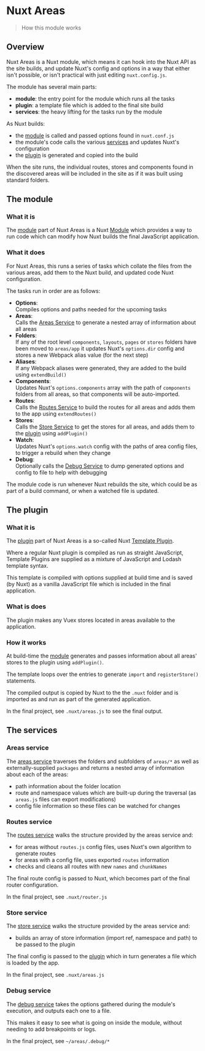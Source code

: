 # Nuxt Areas

> How this module works

## Overview

Nuxt Areas is a Nuxt module, which means it can hook into the Nuxt API as the site builds, and update Nuxt's config and options in a way that either isn't possible, or isn't practical with just editing `nuxt.config.js`.

The module has several main parts:

- **module**: the entry point for the module which runs all the tasks 
- **plugin**: a template file which is added to the final site build
- **services**: the heavy lifting for the tasks run by the module 

As Nuxt builds:

- the [module](#the-module) is called and passed options found in `nuxt.conf.js`
- the module's code calls the various [services](#the-services) and updates Nuxt's configuration
- the [plugin](#the-plugin) is generated and copied into the build

When the site runs, the individual routes, stores and components found in the discovered areas will be included in the site as if it was built using standard folders.

## The module

### What it is

The [module](./module.js) part of Nuxt Areas is a Nuxt [Module](https://nuxtjs.org/docs/directory-structure/modules) which provides a way to run code which can modify how Nuxt builds the final JavaScript application.

### What it does

For Nuxt Areas, this runs a series of tasks which collate the files from the various areas, add them to the Nuxt build, and updated code Nuxt configuration.

The tasks run in order are as follows:

- **Options**:<br>
  Compiles options and paths needed for the upcoming tasks
- **Areas**:<br>
  Calls the [Areas Service](#areas-service) to generate a nested array of information about all areas
- **Folders**:<br>
  If any of the root level `components`, `layouts`, `pages` or `stores` folders have been moved to `areas/app` it updates Nuxt's `options.dir` config and stores a new Webpack alias value (for the next step)
- **Aliases**:<br>
  If any Webpack aliases were generated, they are added to the build using `extendBuild()`
- **Components**:<br>
  Updates Nuxt's `options.components` array with the path of `components` folders from all areas, so that components will be auto-imported.
- **Routes**:<br>
  Calls the [Routes Service](#routes-service) to build the routes for all areas and adds them to the app using `extendRoutes()` 
- **Stores**:<br>
  Calls the [Store Service](#store-service) to get the stores for all areas, and adds them to the [plugin](#the-plugin) using `addPlugin()`
- **Watch**:<br>
  Updates Nuxt's `options.watch` config with the paths of area config files, to trigger a rebuild when they change 
- **Debug**:<br>
  Optionally calls the [Debug Service](#debug-service) to dump generated options and config to file to help with debugging

The module code is run whenever Nuxt rebuilds the site, which could be as part of a build command, or when a watched file is updated.


## The plugin

### What it is

The [plugin](./plugin.js) part of Nuxt Areas is a so-called Nuxt [Template Plugin](https://nuxtjs.org/docs/directory-structure/modules#template-plugins).

Where a regular Nuxt plugin is compiled as run as straight JavaScript, Template Plugins are supplied as a mixture of JavaScript and Lodash template syntax.

This template is compiled with options supplied at build time and is saved (by Nuxt) as a vanilla JavaScript file which is included in the final application.

### What is does

The plugin makes any Vuex stores located in areas available to the application.

### How it works

At build-time the [module](#the-module) generates and passes information about all areas' stores to the plugin using `addPlugin()`.

The template loops over the entries to generate `import` and `registerStore()` statements.

The compiled output is copied by Nuxt to the the `.nuxt` folder and is imported as and run as part of the generated application.

In the final project, see `.nuxt/areas.js` to see the final output.

## The services

### Areas service

The [areas service](./services/areas.js) traverses the folders and subfolders of `areas/*` as well as externally-supplied `packages` and returns a nested array of information about each of the areas:

- path information about the folder location
- route and namespace values which are built-up during the traversal (as `areas.js` files can export modifications)
- config file information so these files can be watched for changes

### Routes service

The [routes service](./services/routes.js) walks the structure provided by the areas service and:

- for areas without `routes.js` config files, uses Nuxt's own algorithm to generate routes
- for areas with a config file, uses exported  `routes` information
- checks and cleans all routes with new `names` and `chunkNames`

The final route config is passed to Nuxt, which becomes part of the final router configuration.

In the final project, see `.nuxt/router.js`

### Store service

The [store service](./services/store.js) walks the structure provided by the areas service and:

- builds an array of store information (import ref, namespace and path) to be passed to the plugin

The final config is passed to the [plugin](#the-plugin) which in turn generates a file which is loaded by the app.

In the final project, see `.nuxt/areas.js`

### Debug service

The [debug service](./services/debug.js) takes the options gathered during the module's execution, and outputs each one to a file.

This makes it easy to see what is going on inside the module, without needing to add breakpoints or logs.

In the final project, see `~/areas/.debug/*`
